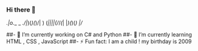 ### Hi there 👋

 _.|o.__ _  _./|_)(_)(_)/| ) 
(_||||(/_/_(_| |_)(_)(_) |/_ 


##- 🔭 I’m currently working on C# and Python
##- 🌱 I’m currently learning HTML , CSS , JavaScript
##- ⚡ Fun fact: I am a child ! my birthday is 2009
<!--
**alireza138812/alireza138812** is a ✨ _special_ ✨ repository because its `README.md` (this file) appears on your GitHub profile.                _  _  _   _  


